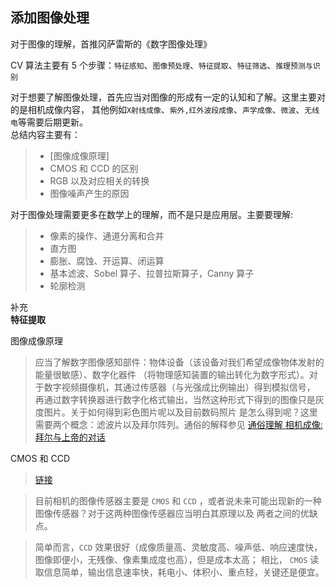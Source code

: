 ## 添加图像处理
对于图像的理解，首推冈萨雷斯的《数字图像处理》  

 CV 算法主要有 5 个步骤：`特征感知`、`图像预处理`、`特征提取`、`特征筛选`、`推理预测与识别`

对于想要了解图像处理，首先应当对图像的形成有一定的认知和了解。这里主要对的是相机成像内容，
其他例如`X射线成像`、`紫外,红外波段成像`、`声学成像`、`微波`、`无线电`等需要后期更新。   
总结内容主要有：
> * [图像成像原理]
> * CMOS 和 CCD 的区别
> * RGB 以及对应相关的转换
> * 图像噪声产生的原因  

对于图像处理需要更多在数学上的理解，而不是只是应用层。主要要理解:
> * 像素的操作、通道分离和合并
> * 直方图
> * 膨胀、腐蚀、开运算、闭运算
> * 基本滤波、Sobel 算子、拉普拉斯算子，Canny 算子
> * 轮廓检测  

补充  
**特征提取**


图像成像原理
> 应当了解数字图像感知部件：物体设备（该设备对我们希望成像物体发射的能量很敏感）、数字化器件
（将物理感知装置的输出转化为数字形式）。对于数字视频摄像机，其通过传感器（与光强成比例输出）得到模拟信号，
再通过数字转换器进行数字化格式输出，当然这种形式下得到的图像只是灰度图片。关于如何得到彩色图片呢以及目前数码照片
是怎么得到呢？这里需要两个概念：滤波片以及拜尔阵列。通俗的解释参见
[通俗理解 相机成像:拜尔与上帝的对话](http://bbs.fengniao.com/forum/3055346.html)

CMOS 和 CCD
> [链接](http://www.elecfans.com/d/616475.html)

> 目前相机的图像传感器主要是 `CMOS` 和 `CCD` ，或者说未来可能出现新的一种图像传感器？对于这两种图像传感器应当明白其原理以及
两者之间的优缺点。


>简单而言，`CCD` 效果很好（成像质量高、灵敏度高、噪声低、响应速度快，图像即便小，无残像、像素集成度也高），但是成本太高；
相比， `CMOS` 读取信息简单，输出信息速率快，耗电小、体积小、重点轻，关键还是便宜。

